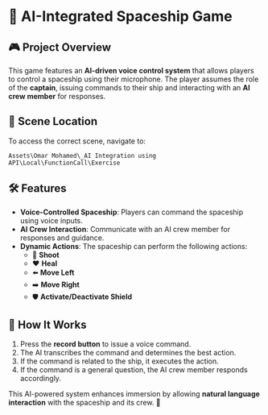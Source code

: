 # 🚀 AI-Integrated Spaceship Game

## 🎮 Project Overview

This game features an **AI-driven voice control system** that allows players to control a spaceship using their microphone. The player assumes the role of the **captain**, issuing commands to their ship and interacting with an **AI crew member** for responses.

## 📂 Scene Location

To access the correct scene, navigate to:

```
Assets\Omar Mohamed\_AI Integration using API\Local\FunctionCall\Exercise
```

## 🛠️ Features

- **Voice-Controlled Spaceship**: Players can command the spaceship using voice inputs.
- **AI Crew Interaction**: Communicate with an AI crew member for responses and guidance.
- **Dynamic Actions**: The spaceship can perform the following actions:
  - 🔫 **Shoot**
  - ❤️ **Heal**
  - ⬅️ **Move Left**
  - ➡️ **Move Right**
  - 🛡️ **Activate/Deactivate Shield**

## 🎤 How It Works

1. Press the **record button** to issue a voice command.
2. The AI transcribes the command and determines the best action.
3. If the command is related to the ship, it executes the action.
4. If the command is a general question, the AI crew member responds accordingly.

This AI-powered system enhances immersion by allowing **natural language interaction** with the spaceship and its crew. 🚀
